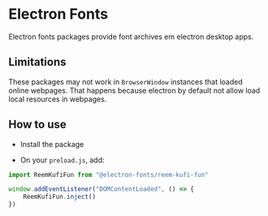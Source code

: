 # Electron Fonts

Electron fonts packages provide font archives em electron desktop apps.

## Limitations

These packages may not work in `BrowserWindow` instances that loaded online webpages. That happens because electron by default not allow load local resources in webpages.

## How to use

* Install the package

* On your `preload.js`, add:

```ts
import ReemKufiFun from "@electron-fonts/reem-kufi-fun"

window.addEventListener("DOMContentLoaded", () => {
    ReemKufiFun.inject()
})
```